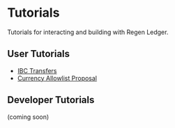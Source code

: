 # Tutorials

Tutorials for interacting and building with Regen Ledger.

## User Tutorials

- [IBC Transfers](ibc-transfers.md)
- [Currency Allowlist Proposal](currency-allowlist-proposal.md)

## Developer Tutorials

(coming soon)
